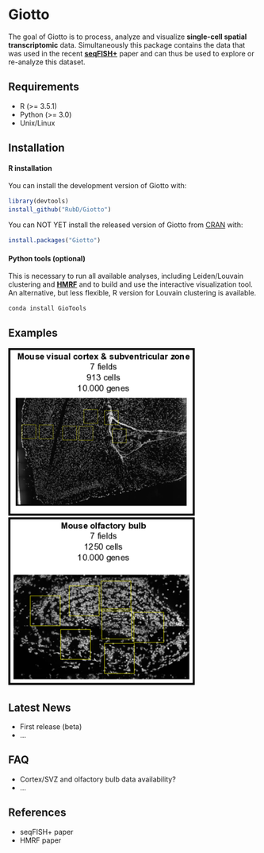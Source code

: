 
<!-- README.md is generated from README.Rmd. Please edit that file -->
Giotto
======

<!-- badges: start -->
<!-- badges: end -->
The goal of Giotto is to process, analyze and visualize **single-cell spatial transcriptomic** data. Simultaneously this package contains the data that was used in the recent [**seqFISH+**](https://www.nature.com/articles/s41586-019-1049-y) paper and can thus be used to explore or re-analyze this dataset.

Requirements
------------

-   R (&gt;= 3.5.1)
-   Python (&gt;= 3.0)
-   Unix/Linux

Installation
------------

#### R installation

You can install the development version of Giotto with:

``` r
library(devtools)
install_github("RubD/Giotto")
```

You can NOT YET install the released version of Giotto from [CRAN](https://CRAN.R-project.org) with:

``` r
install.packages("Giotto")
```

#### Python tools (optional)

This is necessary to run all available analyses, including Leiden/Louvain clustering and [**HMRF**](http://www.nature.com/articles/nbt.4260) and to build and use the interactive visualization tool. An alternative, but less flexible, R version for Louvain clustering is available.

``` python
conda install GioTools
```

Examples
--------

[<img src="./inst/images/cortex_image_summary.png" alt="Cortex" width="377" />](./inst/examples/mouse_cortex_svz/mouse_cortex_example.md) [<img src="./inst/images/OB_image_summary.png" alt="OB" width="377" />](./inst/examples/mouse_cortex_svz/mouse_olfactory_bulb_example.md)

Latest News
-----------

-   First release (beta)
-   ...

FAQ
---

-   Cortex/SVZ and olfactory bulb data availability?
-   ...

References
----------

-   seqFISH+ paper
-   HMRF paper
